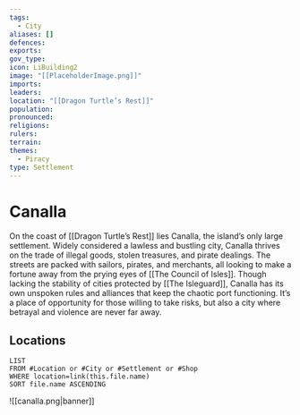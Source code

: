 ```yaml
---
tags:
  - City
aliases: []
defences: 
exports: 
gov_type: 
icon: LiBuilding2
image: "[[PlaceholderImage.png]]"
imports: 
leaders: 
location: "[[Dragon Turtle’s Rest]]"
population: 
pronounced: 
religions: 
rulers: 
terrain: 
themes:
  - Piracy
type: Settlement
---
```


# Canalla

On the coast of [[Dragon Turtle’s Rest]] lies Canalla, the island’s only large settlement. Widely considered a lawless and bustling city, Canalla thrives on the trade of illegal goods, stolen treasures, and pirate dealings. The streets are packed with sailors, pirates, and merchants, all looking to make a fortune away from the prying eyes of [[The Council of Isles]]. Though lacking the stability of cities protected by [[The Isleguard]], Canalla has its own unspoken rules and alliances that keep the chaotic port functioning. It’s a place of opportunity for those willing to take risks, but also a city where betrayal and violence are never far away.

## Locations

```dataview
LIST
FROM #Location or #City or #Settlement or #Shop
WHERE location=link(this.file.name)
SORT file.name ASCENDING
```

![[canalla.png|banner]]
